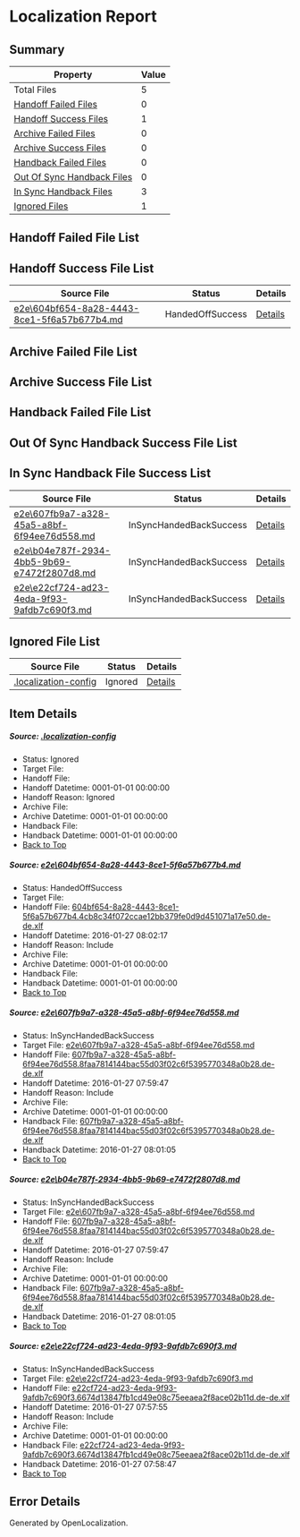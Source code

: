 # <a name='report-top'></a> Localization Report

## Summary
 Property | Value 
 -------- | ----- 
 Total Files | 5
[ Handoff Failed Files ](#handoff-failed-list)| 0
[ Handoff Success Files ](#handoff-success-list)| 1
[ Archive Failed Files ](#archive-failed-list)| 0
[ Archive Success Files ](#archive-success-list)| 0
[ Handback Failed Files ](#handback-failed-list)| 0
[ Out Of Sync Handback Files ](#outofsync-handback-success-list)| 0
[ In Sync Handback Files ](#insync-handback-success-list)| 3
[ Ignored Files ](#ignored-list)| 1

## <a name='handoff-failed-list'></a> Handoff Failed File List

## <a name='handoff-success-list'></a> Handoff Success File List
 Source File | Status | Details 
 ----------- | ------ | ------- 
 [e2e\604bf654-8a28-4443-8ce1-5f6a57b677b4.md](https://github.com/OpenLocalizationTest/oltest/blob/a15ab19487c7a43e805d86c93c005e2d584026c5/e2e/604bf654-8a28-4443-8ce1-5f6a57b677b4.md) | HandedOffSuccess | [Details](#0b52f522e667e4540774fb006b333e1ddf6cf76e1)

## <a name='archive-failed-list'></a> Archive Failed File List

## <a name='archive-success-list'></a> Archive Success File List

## <a name='handback-failed-list'></a> Handback Failed File List

## <a name='outofsync-handback-success-list'></a> Out Of Sync Handback Success File List

## <a name='insync-handback-success-list'></a> In Sync Handback File Success List
 Source File | Status | Details 
 ----------- | ------ | ------- 
 [e2e\607fb9a7-a328-45a5-a8bf-6f94ee76d558.md](https://github.com/OpenLocalizationTest/oltest/blob/856b65c08a53ca9e84f09e267918d15c732cd7b1/e2e/607fb9a7-a328-45a5-a8bf-6f94ee76d558.md) | InSyncHandedBackSuccess | [Details](#5471eccd249f4328aab7047a0b89ee3755696eb82)
 [e2e\b04e787f-2934-4bb5-9b69-e7472f2807d8.md](https://github.com/OpenLocalizationTest/oltest/blob/a15ab19487c7a43e805d86c93c005e2d584026c5/e2e/b04e787f-2934-4bb5-9b69-e7472f2807d8.md) | InSyncHandedBackSuccess | [Details](#5471eccd249f4328aab7047a0b89ee3755696eb83)
 [e2e\e22cf724-ad23-4eda-9f93-9afdb7c690f3.md](https://github.com/OpenLocalizationTest/oltest/blob/943c8c83786d905e15b76cdb45e134fbb6c9268b/e2e/e22cf724-ad23-4eda-9f93-9afdb7c690f3.md) | InSyncHandedBackSuccess | [Details](#ff390558b3707826a3548828d8def6d4a7d8ab094)

## <a name='ignored-list'></a> Ignored File List
 Source File | Status | Details 
 ----------- | ------ | ------- 
 [.localization-config](https://github.com/OpenLocalizationTest/oltest/blob/a15ab19487c7a43e805d86c93c005e2d584026c5/.localization-config) | Ignored | [Details](#e4725be8631cbe979bbe0fa8b97cd75f1fd41d4d0)

## Item Details
##### <a name='e4725be8631cbe979bbe0fa8b97cd75f1fd41d4d0'></a> Source: [.localization-config](https://github.com/OpenLocalizationTest/oltest/blob/a15ab19487c7a43e805d86c93c005e2d584026c5/.localization-config)
* Status: Ignored
* Target File: 
* Handoff File: 
* Handoff Datetime: 0001-01-01 00:00:00
* Handoff Reason: Ignored
* Archive File: 
* Archive Datetime: 0001-01-01 00:00:00
* Handback File: 
* Handback Datetime: 0001-01-01 00:00:00
* [Back to Top](#report-top)

##### <a name='0b52f522e667e4540774fb006b333e1ddf6cf76e1'></a> Source: [e2e\604bf654-8a28-4443-8ce1-5f6a57b677b4.md](https://github.com/OpenLocalizationTest/oltest/blob/a15ab19487c7a43e805d86c93c005e2d584026c5/e2e/604bf654-8a28-4443-8ce1-5f6a57b677b4.md)
* Status: HandedOffSuccess
* Target File: 
* Handoff File: [604bf654-8a28-4443-8ce1-5f6a57b677b4.4cb8c34f072ccae12bb379fe0d9d451071a17e50.de-de.xlf](https://github.com/OpenLocalizationTestOrg/olhandoff/blob/08023c02750f44ef544a536eaba37a4cbd3c3b52/ol-handoff/OpenLocalizationTestOrg/oltest.de-de/tianzh/604bf654-8a28-4443-8ce1-5f6a57b677b4.4cb8c34f072ccae12bb379fe0d9d451071a17e50.de-de.xlf)
* Handoff Datetime: 2016-01-27 08:02:17
* Handoff Reason: Include
* Archive File: 
* Archive Datetime: 0001-01-01 00:00:00
* Handback File: 
* Handback Datetime: 0001-01-01 00:00:00
* [Back to Top](#report-top)

##### <a name='5471eccd249f4328aab7047a0b89ee3755696eb82'></a> Source: [e2e\607fb9a7-a328-45a5-a8bf-6f94ee76d558.md](https://github.com/OpenLocalizationTest/oltest/blob/856b65c08a53ca9e84f09e267918d15c732cd7b1/e2e/607fb9a7-a328-45a5-a8bf-6f94ee76d558.md)
* Status: InSyncHandedBackSuccess
* Target File: [e2e\607fb9a7-a328-45a5-a8bf-6f94ee76d558.md](https://github.com/OpenLocalizationTestOrg/oltest.de-de/blob/993eb7703470618732a3044b28c84f1542c6b71a/e2e/607fb9a7-a328-45a5-a8bf-6f94ee76d558.md)
* Handoff File: [607fb9a7-a328-45a5-a8bf-6f94ee76d558.8faa7814144bac55d03f02c6f5395770348a0b28.de-de.xlf](https://github.com/OpenLocalizationTestOrg/olhandoff/blob/f26425fde8c9400e843015d94d94b07b2ff60132/ol-handoff/OpenLocalizationTestOrg/oltest.de-de/tianzh/607fb9a7-a328-45a5-a8bf-6f94ee76d558.8faa7814144bac55d03f02c6f5395770348a0b28.de-de.xlf)
* Handoff Datetime: 2016-01-27 07:59:47
* Handoff Reason: Include
* Archive File: 
* Archive Datetime: 0001-01-01 00:00:00
* Handback File: [607fb9a7-a328-45a5-a8bf-6f94ee76d558.8faa7814144bac55d03f02c6f5395770348a0b28.de-de.xlf](https://github.com/OpenLocalizationTestOrg/olhandback/blob/2ea9c4e9dc26c4a7d9093f8730006b5244b58445/ol-handback/OpenLocalizationTestOrg/oltest.de-de/tianzh/607fb9a7-a328-45a5-a8bf-6f94ee76d558.8faa7814144bac55d03f02c6f5395770348a0b28.de-de.xlf)
* Handback Datetime: 2016-01-27 08:01:05
* [Back to Top](#report-top)

##### <a name='5471eccd249f4328aab7047a0b89ee3755696eb83'></a> Source: [e2e\b04e787f-2934-4bb5-9b69-e7472f2807d8.md](https://github.com/OpenLocalizationTest/oltest/blob/a15ab19487c7a43e805d86c93c005e2d584026c5/e2e/b04e787f-2934-4bb5-9b69-e7472f2807d8.md)
* Status: InSyncHandedBackSuccess
* Target File: [e2e\607fb9a7-a328-45a5-a8bf-6f94ee76d558.md](https://github.com/OpenLocalizationTestOrg/oltest.de-de/blob/993eb7703470618732a3044b28c84f1542c6b71a/e2e/607fb9a7-a328-45a5-a8bf-6f94ee76d558.md)
* Handoff File: [607fb9a7-a328-45a5-a8bf-6f94ee76d558.8faa7814144bac55d03f02c6f5395770348a0b28.de-de.xlf](https://github.com/OpenLocalizationTestOrg/olhandoff/blob/f26425fde8c9400e843015d94d94b07b2ff60132/ol-handoff/OpenLocalizationTestOrg/oltest.de-de/tianzh/607fb9a7-a328-45a5-a8bf-6f94ee76d558.8faa7814144bac55d03f02c6f5395770348a0b28.de-de.xlf)
* Handoff Datetime: 2016-01-27 07:59:47
* Handoff Reason: Include
* Archive File: 
* Archive Datetime: 0001-01-01 00:00:00
* Handback File: [607fb9a7-a328-45a5-a8bf-6f94ee76d558.8faa7814144bac55d03f02c6f5395770348a0b28.de-de.xlf](https://github.com/OpenLocalizationTestOrg/olhandback/blob/2ea9c4e9dc26c4a7d9093f8730006b5244b58445/ol-handback/OpenLocalizationTestOrg/oltest.de-de/tianzh/607fb9a7-a328-45a5-a8bf-6f94ee76d558.8faa7814144bac55d03f02c6f5395770348a0b28.de-de.xlf)
* Handback Datetime: 2016-01-27 08:01:05
* [Back to Top](#report-top)

##### <a name='ff390558b3707826a3548828d8def6d4a7d8ab094'></a> Source: [e2e\e22cf724-ad23-4eda-9f93-9afdb7c690f3.md](https://github.com/OpenLocalizationTest/oltest/blob/943c8c83786d905e15b76cdb45e134fbb6c9268b/e2e/e22cf724-ad23-4eda-9f93-9afdb7c690f3.md)
* Status: InSyncHandedBackSuccess
* Target File: [e2e\e22cf724-ad23-4eda-9f93-9afdb7c690f3.md](https://github.com/OpenLocalizationTestOrg/oltest.de-de/blob/ff661465626fc093a6ec44a0d484771123b3de25/e2e/e22cf724-ad23-4eda-9f93-9afdb7c690f3.md)
* Handoff File: [e22cf724-ad23-4eda-9f93-9afdb7c690f3.6674d13847fb1cd49e08c75eeaea2f8ace02b11d.de-de.xlf](https://github.com/OpenLocalizationTestOrg/olhandoff/blob/8b46c4ab58e710b0215abe649173064ce98a4c3b/ol-handoff/OpenLocalizationTestOrg/oltest.de-de/tianzh/e22cf724-ad23-4eda-9f93-9afdb7c690f3.6674d13847fb1cd49e08c75eeaea2f8ace02b11d.de-de.xlf)
* Handoff Datetime: 2016-01-27 07:57:55
* Handoff Reason: Include
* Archive File: 
* Archive Datetime: 0001-01-01 00:00:00
* Handback File: [e22cf724-ad23-4eda-9f93-9afdb7c690f3.6674d13847fb1cd49e08c75eeaea2f8ace02b11d.de-de.xlf](https://github.com/OpenLocalizationTestOrg/olhandback/blob/f3f05a204dff8a1fe58b99c4f3b6c5852888aacd/ol-handback/OpenLocalizationTestOrg/oltest.de-de/tianzh/e22cf724-ad23-4eda-9f93-9afdb7c690f3.6674d13847fb1cd49e08c75eeaea2f8ace02b11d.de-de.xlf)
* Handback Datetime: 2016-01-27 07:58:47
* [Back to Top](#report-top)


## Error Details

Generated by OpenLocalization.

